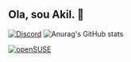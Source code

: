 ## Ola, sou Akil. 🖖
[![Discord](https://img.shields.io/badge/Discord-7289DA?style=for-the-badge&logo=discord&logoColor=white)](https://discord.gg/NYcvbVNTMh)
![Anurag's GitHub stats](https://github-readme-stats.vercel.app/api?username=anuraghazra&show_icons=true&theme=radical)

[![openSUSE]( 	https://img.shields.io/badge/SUSE-0C322C?style=for-the-badge&logo=SUSE&logoColor=white)]()
